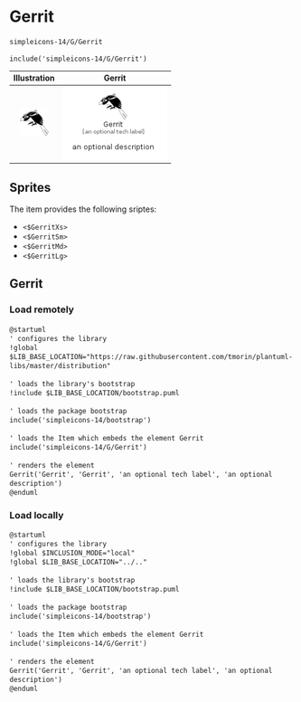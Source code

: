 # Gerrit


```text
simpleicons-14/G/Gerrit
```

```text
include('simpleicons-14/G/Gerrit')
```



| Illustration | Gerrit |
| :---: | :---: |
| ![illustration for Illustration](../../simpleicons-14/G/Gerrit.png) | ![illustration for Gerrit](../../simpleicons-14/G/Gerrit.Local.png) |



## Sprites
The item provides the following sriptes:

- `<$GerritXs>`
- `<$GerritSm>`
- `<$GerritMd>`
- `<$GerritLg>`





## Gerrit

### Load remotely
```plantuml
@startuml
' configures the library
!global $LIB_BASE_LOCATION="https://raw.githubusercontent.com/tmorin/plantuml-libs/master/distribution"

' loads the library's bootstrap
!include $LIB_BASE_LOCATION/bootstrap.puml

' loads the package bootstrap
include('simpleicons-14/bootstrap')

' loads the Item which embeds the element Gerrit
include('simpleicons-14/G/Gerrit')

' renders the element
Gerrit('Gerrit', 'Gerrit', 'an optional tech label', 'an optional description')
@enduml
```

### Load locally
```plantuml
@startuml
' configures the library
!global $INCLUSION_MODE="local"
!global $LIB_BASE_LOCATION="../.."

' loads the library's bootstrap
!include $LIB_BASE_LOCATION/bootstrap.puml

' loads the package bootstrap
include('simpleicons-14/bootstrap')

' loads the Item which embeds the element Gerrit
include('simpleicons-14/G/Gerrit')

' renders the element
Gerrit('Gerrit', 'Gerrit', 'an optional tech label', 'an optional description')
@enduml
```

